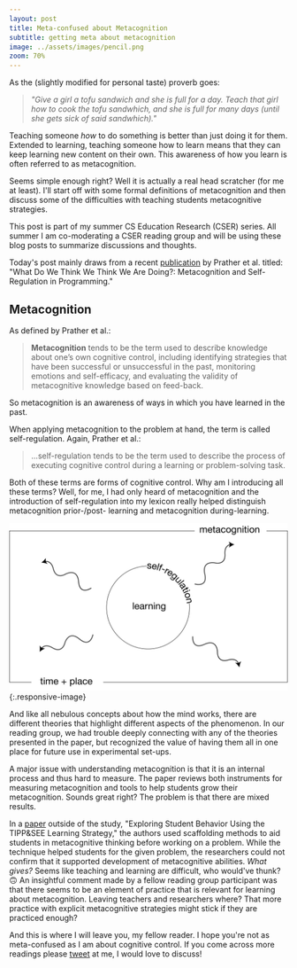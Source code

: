 ```yaml
---
layout: post
title: Meta-confused about Metacognition
subtitle: getting meta about metacognition
image: ../assets/images/pencil.png
zoom: 70%
---
```

As the (slightly modified for personal taste) proverb goes: 
> *"Give a girl a tofu sandwich and she is full for a day. Teach that girl how to cook the tofu sandwhich, and she is full for many days (until she gets sick of said sandwhich)."*

Teaching someone *how* to do something is better than just doing it for them. Extended to learning, teaching someone how to learn means that they can keep learning new content on their own. This awareness of how you learn is often referred to as metacognition.

Seems simple enough right? Well it is actually a real head scratcher (for me at least). I'll start off with some formal definitions of metacognition and then discuss some of the difficulties with teaching students metacognitive strategies.

This post is part of my summer CS Education Research (CSER) series. All summer I am co-moderating a CSER reading group and will be using these blog posts to summarize discussions and thoughts.

Today's post mainly draws from a recent [publication](https://dl.acm.org/doi/10.1145/3372782.3406263) by Prather et al. titled: "What Do We Think We Think We Are Doing?: Metacognition and Self-Regulation in Programming."

## Metacognition
As defined by Prather et al.:
> **Metacognition** tends to be the term used to describe knowledge about one’s own cognitive control, including identifying strategies that have been successful or unsuccessful in the past, monitoring emotions and self-efficacy, and evaluating the validity of metacognitive knowledge based on feed-back. 

So metacognition is an awareness of ways in which you have learned in the past.

When applying metacognition to the problem at hand, the term is called self-regulation. Again, Prather et al.:
> ...self-regulation tends to be the term used to describe the process of executing cognitive control during a learning or problem-solving task.

Both of these terms are forms of cognitive control. Why am I introducing all these terms? Well, for me, I had only heard of metacognition and the introduction of self-regulation into my lexicon really helped distinguish metacognition prior-/post- learning and metacognition during-learning.

![diagram of how I mentally relate metacognition and self-regulation](/../assets/images/metacognition.png){:.responsive-image}

And like all nebulous concepts about how the mind works, there are different theories that highlight different aspects of the phenomenon. In our reading group, we had trouble deeply connecting with any of the theories presented in the paper, but recognized the value of having them all in one place for future use in experimental set-ups. 

A major issue with understanding metacognition is that it is an internal process and thus hard to measure. The paper reviews both instruments for measuring metacognition and tools to help students grow their metacognition. Sounds great right? The problem is that there are mixed results. 

In a [paper](https://dl.acm.org/doi/abs/10.1145/3372782.3406257) outside of the study, "Exploring Student Behavior Using the TIPP&SEE Learning Strategy," the authors used scaffolding methods to aid students in metacognitive thinking before working on a problem. While the technique helped students for the given problem, the researchers could not confirm that it supported development of metacognitive abilities. *What gives?* Seems like teaching and learning are difficult, who would've thunk? :upside_down_face: An insightful comment made by a fellow reading group participant was that there seems to be an element of practice that is relevant for learning about metacognition. Leaving teachers and researchers where? That more practice with explicit metacognitive strategies might stick if they are practiced enough?

And this is where I will leave you, my fellow reader. I hope you're not as meta-confused as I am about cognitive control. If you come across more readings please [tweet](https://twitter.com/gotdairyya) at me, I would love to discuss!